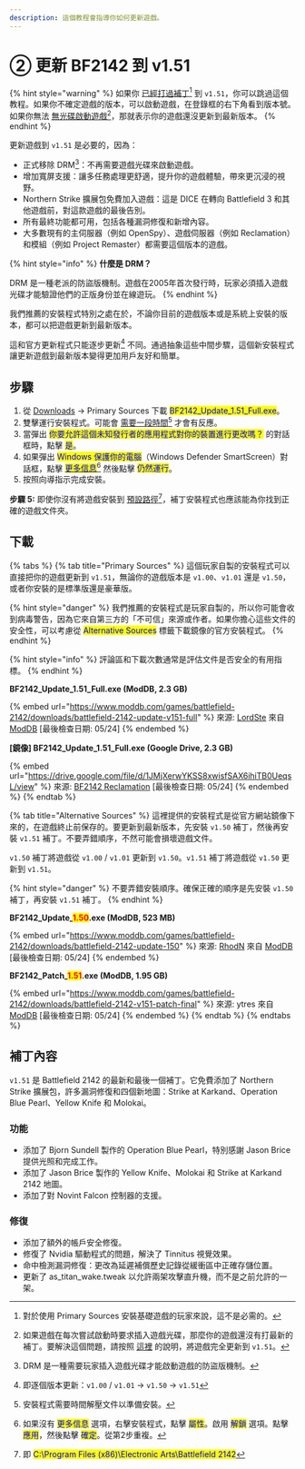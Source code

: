 ```yaml
---
description: 這個教程會指導你如何更新遊戲。
---
```


# ② 更新 BF2142 到 v1.51

{% hint style="warning" %}
如果你 [已經打過補丁](#user-content-fn-1)[^1] 到 `v1.51`，你可以跳過這個教程。如果你不確定遊戲的版本，可以啟動遊戲，在登錄框的右下角看到版本號。如果你無法 [無光碟啟動遊戲](#user-content-fn-2)[^2]，那就表示你的遊戲還沒更新到最新版本。
{% endhint %}

更新遊戲到 `v1.51` 是必要的，因為：

* 正式移除 DRM[^3]：不再需要遊戲光碟來啟動遊戲。
* 增加寬屏支援：讓多任務處理更舒適，提升你的遊戲體驗，帶來更沉浸的視野。
* Northern Strike 擴展包免費加入遊戲：這是 DICE 在轉向 Battlefield 3 和其他遊戲前，對這款遊戲的最後告別。
* 所有最終功能都可用，包括各種漏洞修復和新增內容。
* 大多數現有的主伺服器（例如 OpenSpy）、遊戲伺服器（例如 Reclamation）和模組（例如 Project Remaster）都需要這個版本的遊戲。

{% hint style="info" %}
**什麼是 DRM？**

DRM 是一種老派的防盜版機制。遊戲在2005年首次發行時，玩家必須插入遊戲光碟才能驗證他們的正版身份並在線遊玩。
{% endhint %}

我們推薦的安裝程式特別之處在於，不論你目前的遊戲版本或是系統上安裝的版本，都可以把遊戲更新到最新版本。

這和官方更新程式只能逐步更新[^4] 不同。通過抽象這些中間步驟，這個新安裝程式讓更新遊戲到最新版本變得更加用戶友好和簡單。

## 步驟

1. 從 [Downloads](2.-installing-v1.51-patch.md#downloads) -> Primary Sources 下載 <mark style="color:blue;">BF2142\_Update\_1.51\_Full.exe</mark>。
2. 雙擊運行安裝程式。可能會 [需要一段時間](#user-content-fn-5)[^5] 才會有反應。
3. 當彈出 <mark style="color:blue;">你要允許這個未知發行者的應用程式對你的裝置進行更改嗎？</mark> 的對話框時，點擊 <mark style="color:blue;">是</mark>。
4. 如果彈出 <mark style="color:blue;">Windows 保護你的電腦</mark>（Windows Defender SmartScreen）對話框，點擊 [<mark style="color:blue;">更多信息</mark>](#user-content-fn-6)[^6] 然後點擊 <mark style="color:blue;">仍然運行</mark>。
5. 按照向導指示完成安裝。

**步驟 5:** 即使你沒有將遊戲安裝到 [預設路徑](#user-content-fn-7)[^7]，補丁安裝程式也應該能為你找到正確的遊戲文件夾。

## 下載

{% tabs %}
{% tab title="Primary Sources" %}
這個玩家自製的安裝程式可以直接把你的遊戲更新到 `v1.51`，無論你的遊戲版本是 `v1.00`、`v1.01` 還是 `v1.50`，或者你安裝的是標準版還是豪華版。

{% hint style="danger" %}
我們推薦的安裝程式是玩家自製的，所以你可能會收到病毒警告，因為它來自第三方的「不可信」來源或作者。如果你擔心這些文件的安全性，可以考慮從 <mark style="color:blue;">Alternative Sources</mark> 標籤下載鏡像的官方安裝程式。
{% endhint %}

{% hint style="info" %}
評論區和下載次數通常是評估文件是否安全的有用指標。
{% endhint %}

**BF2142\_Update\_1.51\_Full.exe (ModDB, 2.3 GB)**

{% embed url="https://www.moddb.com/games/battlefield-2142/downloads/battlefield-2142-update-v151-full" %}
來源: [LordSte](https://www.moddb.com/members/lordste) 來自 [ModDB](https://www.moddb.com/) \[最後檢查日期: 05/24]
{% endembed %}

**\[鏡像] BF2142\_Update\_1.51\_Full.exe (Google Drive, 2.3 GB)**

{% embed url="https://drive.google.com/file/d/1JMjXerwYKSS8xwisfSAX6ihiTB0UeqsL/view" %}
來源: [BF2142 Reclamation](https://battlefield2142.co/) \[最後檢查日期: 05/24]
{% endembed %}
{% endtab %}

{% tab title="Alternative Sources" %}
這裡提供的安裝程式是從官方網站鏡像下來的，在遊戲終止前保存的。要更新到最新版本，先安裝 `v1.50` 補丁，然後再安裝 `v1.51` 補丁。不要弄錯順序，不然可能會損壞遊戲文件。

`v1.50` 補丁將遊戲從 `v1.00` / `v1.01` 更新到 `v1.50`。`v1.51` 補丁將遊戲從 `v1.50` 更新到 `v1.51`。

{% hint style="danger" %}
不要弄錯安裝順序。確保正確的順序是先安裝 `v1.50` 補丁，再安裝 `v1.51` 補丁。
{% endhint %}

**BF2142\_Update\_**<mark style="color:red;">**1.50**</mark>**.exe (ModDB, 523 MB)**

{% embed url="https://www.moddb.com/games/battlefield-2142/downloads/battlefield-2142-update-150" %}
來源: [RhodN](https://www.moddb.com/members/grafix1) 來自 [ModDB](https://www.moddb.com/) \[最後檢查日期: 05/24]
{% endembed %}

**BF2142\_Patch\_**<mark style="color:red;">**1.51**</mark>**.exe (ModDB, 1.95 GB)**

{% embed url="https://www.moddb.com/games/battlefield-2142/downloads/battlefield-2142-v151-patch-final" %}
來源: ytres 來自 [ModDB](https://www.moddb.com/) \[最後檢查日期: 05/24]
{% endembed %}
{% endtab %}
{% endtabs %}

## 補丁內容

`v1.51` 是 Battlefield 2142 的最新和最後一個補丁。它免費添加了 Northern Strike 擴展包，許多漏洞修復和四個新地圖：Strike at Karkand、Operation Blue Pearl、Yellow Knife 和 Molokai。

### 功能

* 添加了 Bjorn Sundell 製作的 Operation Blue Pearl，特別感謝 Jason Brice 提供光照和完成工作。
* 添加了 Jason Brice 製作的 Yellow Knife、Molokai 和 Strike at Karkand 2142 地圖。
* 添加了對 Novint Falcon 控制器的支援。

### 修復

* 添加了額外的帳戶安全修復。
* 修復了 Nvidia 驅動程式的問題，解決了 Tinnitus 視覺效果。
* 命中檢測漏洞修復：更改為延遲補償歷史記錄從緩衝區中正確存儲位置。
* 更新了 as\_titan\_wake.tweak 以允許兩架攻擊直升機，而不是之前允許的一架。

[^1]: 對於使用 Primary Sources 安裝基礎遊戲的玩家來說，這不是必需的。

[^2]: 如果遊戲在每次嘗試啟動時要求插入遊戲光碟，那麼你的遊戲還沒有打最新的補丁。要解決這個問題，請按照 [這裡](2.-installing-v1.51-patch.md) 的說明，將遊戲完全更新到 `v1.51`。

[^3]: DRM 是一種需要玩家插入遊戲光碟才能啟動遊戲的防盜版機制。

[^4]: 即逐個版本更新：`v1.00` / `v1.01` -> `v1.50` -> `v1.51`

[^5]: 安裝程式需要時間解壓文件以準備安裝。

[^6]: 如果沒有 <mark style="color:blue;">更多信息</mark> 選項，右擊安裝程式，點擊 <mark style="color:blue;">屬性</mark>。啟用 <mark style="color:blue;">解鎖</mark> 選項。點擊 <mark style="color:blue;">應用</mark>，然後點擊 <mark style="color:blue;">確定</mark>。從第2步重複。

[^7]: 即 <mark style="color:blue;">C:\Program Files (x86)\Electronic Arts\Battlefield 2142</mark>
